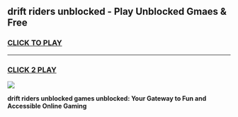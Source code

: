 
## drift riders unblocked - Play Unblocked Gmaes & Free
<h3>
<a href="https://news.freeplayer.one?title=drift_riders_unblocked&ref=23F">CLICK TO PLAY</a></h3>
<hr>

<h3>
<a href="https://news.freeplayer.one?title=drift_riders_unblocked&ref=23F">CLICK 2 PLAY</a>
  
</h3>

<a href="https://news.freeplayer.one?title=drift_riders_unblocked&ref=23F/"><img src="https://clearcache.store/games.png"></a>


**drift riders unblocked games unblocked: Your Gateway to Fun and Accessible Online Gaming**
